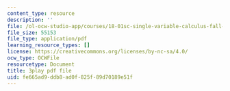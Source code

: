 ```yaml
---
content_type: resource
description: ''
file: /ol-ocw-studio-app/courses/18-01sc-single-variable-calculus-fall-2010/fe665ad9ddb8ad0f825f89d70189e51f_kCPVBl953eY.pdf
file_size: 55153
file_type: application/pdf
learning_resource_types: []
license: https://creativecommons.org/licenses/by-nc-sa/4.0/
ocw_type: OCWFile
resourcetype: Document
title: 3play pdf file
uid: fe665ad9-ddb8-ad0f-825f-89d70189e51f
---
```

